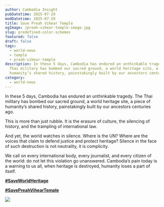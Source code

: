 ```yaml
---
author: Cambodia Insight
pubDatetime: 2025-07-29
modDatetime: 2025-07-29
title: Save Preah Vihear Temple
ogImage: /preah-vihear-temple-image.jpg
slug: predefined-color-schemes
featured: false
draft: false
tags:
  - world-news
  - temple
  - preah-vihear-temple
description: In these 5 days, Cambodia has endured an unthinkable tragedy. The
  Thai military has bombed our sacred ground, a world heritage site, a piece of
  humanity’s shared history, painstakingly built by our ancestors centuries ago.
category:
  - world-news
---
```


In these 5 days, Cambodia has endured an unthinkable tragedy. The Thai military has bombed our sacred ground, a world heritage site, a piece of humanity’s shared history, painstakingly built by our ancestors centuries ago.

This is more than just rubble. It is the erasure of culture, the silencing of history, and the trampling of international law.

And yet, the world watches in silence. Where is the UN? Where are the voices that claim to defend justice and protect heritage? Silence in the face of such destruction is not neutrality, it is complicity.

We call on every international body, every journalist, and every citizen of the world: do not let this violation go unanswered. Cambodia’s pain today is a warning to us all, when heritage is destroyed, humanity loses a part of itself.

[**#SaveWorldHeritage**](https://web.facebook.com/hashtag/saveworldheritage?__eep__=6&__cft__[0]=AZXcctOX8OYFvPpa7uJRiiWpozA2cykfTduEBMmIxLIiEG85j3RAPQ4nTUy2D8XYROru14Mo-gkeWtJKxszsVVAIuv1PKIhcYhLT8FXiS52hLm2TtB3iu8n08Aw9YSJFMLiNQ6CGf71stYt_9hec_SENrA9Dr5u6ZA-D6Mjqjml-K4mGg1jaxPUlpc6OQBzGG5CIuv6nINF96mERCzRt00fg&__tn__=*NK-R)

[**#SavePreahVihearTemple**](https://web.facebook.com/hashtag/savepreahviheartemple?__eep__=6&__cft__[0]=AZXcctOX8OYFvPpa7uJRiiWpozA2cykfTduEBMmIxLIiEG85j3RAPQ4nTUy2D8XYROru14Mo-gkeWtJKxszsVVAIuv1PKIhcYhLT8FXiS52hLm2TtB3iu8n08Aw9YSJFMLiNQ6CGf71stYt_9hec_SENrA9Dr5u6ZA-D6Mjqjml-K4mGg1jaxPUlpc6OQBzGG5CIuv6nINF96mERCzRt00fg&__tn__=*NK-R)

![](/preah-vihear-temple-image.jpg)
